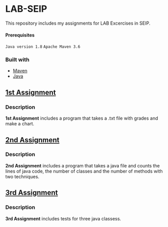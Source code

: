 # LAB-SEIP
This repository includes my assignments for LAB Excercises in SEIP.

#### Prerequisites
`Java version 1.8`
`Apache Maven 3.6`

### Built with
- [Maven](https://maven.apache.org)
- [Java](https://www.java.com/en/)

## [1st Assignment](seip2019/gradeshistogram)

### Description

**1st Assignment** includes a program that takes a .txt file with grades and make a chart.

## [2nd Assignment](seip2019/JavaAnalyzer)

### Description

**2nd Assignment** includes a program that takes a java file and counts the lines of java code, the number of classes and the number of methods with two techniques.


## [3rd Assignment](seip2019/UnitTestingAssignment)

### Description

**3rd Assignment** includes tests for three java classess.
